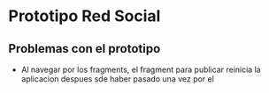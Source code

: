 # Prototipo Red Social
## Problemas con el prototipo
* Al navegar por los fragments, el fragment para publicar reinicia la aplicacion despues sde haber pasado una vez por el
